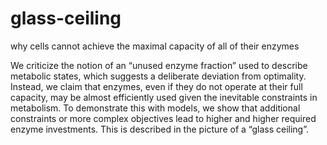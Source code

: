 # glass-ceiling
why cells cannot achieve the maximal capacity of all of their enzymes

We criticize the notion of an “unused enzyme fraction” used to describe metabolic states, which suggests a deliberate deviation from optimality. Instead, we claim that enzymes, even if they do not operate at their full capacity, may be almost efficiently used given the inevitable constraints in metabolism. To demonstrate this with models, we show that additional constraints or more complex objectives lead to higher and higher required enzyme investments. This is described in the picture of a “glass ceiling”.
